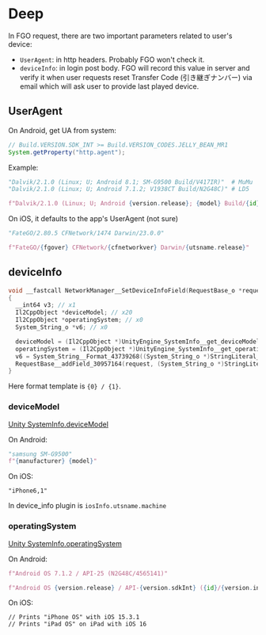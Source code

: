 # Deep

In FGO request, there are two important parameters related to user's device:

- `UserAgent`: in http headers. Probably FGO won't check it.
- `deviceInfo`: in login post body. FGO will record this value in server and verify it when user requests reset Transfer Code (引き継ぎナンバー) via email which will ask user to provide last played device.

## UserAgent

On Android, get UA from system:

```java
// Build.VERSION.SDK_INT >= Build.VERSION_CODES.JELLY_BEAN_MR1
System.getProperty("http.agent");
```

Example:

```py
"Dalvik/2.1.0 (Linux; U; Android 8.1; SM-G9500 Build/V417IR)"  # MuMu
"Dalvik/2.1.0 (Linux; U; Android 7.1.2; V1938CT Build/N2G48C)" # LD5

f"Dalvik/2.1.0 (Linux; U; Android {version.release}; {model} Build/{id})"
```

On iOS, it defaults to the app's UserAgent (not sure)

```py
"FateGO/2.80.5 CFNetwork/1474 Darwin/23.0.0"

f"FateGO/{fgover} CFNetwork/{cfnetworkver} Darwin/{utsname.release}"
```

## deviceInfo

```cpp
void __fastcall NetworkManager__SetDeviceInfoField(RequestBase_o *request, const MethodInfo *method)
{
  __int64 v3; // x1
  Il2CppObject *deviceModel; // x20
  Il2CppObject *operatingSystem; // x0
  System_String_o *v6; // x0

  deviceModel = (Il2CppObject *)UnityEngine_SystemInfo__get_deviceModel(0LL);
  operatingSystem = (Il2CppObject *)UnityEngine_SystemInfo__get_operatingSystem(0LL);
  v6 = System_String__Format_43739268((System_String_o *)StringLiteral_23458, deviceModel, operatingSystem, 0LL);
  RequestBase__addField_30957164(request, (System_String_o *)StringLiteral_17935, v6, 0LL);
}
```

Here format template is `{0} / {1}`.

### deviceModel

[Unity SystemInfo.deviceModel](https://docs.unity3d.com/ScriptReference/SystemInfo-deviceModel.html)

On Android:

```py
"samsung SM-G9500"
f"{manufacturer} {model}"
```

On iOS:

```
"iPhone6,1"
```

In device_info plugin is `iosInfo.utsname.machine`

### operatingSystem

[Unity SystemInfo.operatingSystem](https://docs.unity3d.com/ScriptReference/SystemInfo-operatingSystem.html)

On Android:

```py
f"Android OS 7.1.2 / API-25 (N2G48C/4565141)"

f"Android OS {version.release} / API-{version.sdkInt} ({id}/{version.incremental})"
```

On iOS:

```
// Prints "iPhone OS" with iOS 15.3.1
// Prints "iPad OS" on iPad with iOS 16
```
